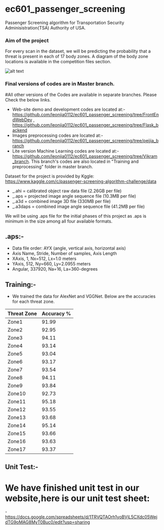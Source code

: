 # ec601_passenger_screening
Passenger Screening algorithm for Transportation Security Adminisistration(TSA) Authority of USA.
### Aim of the project
For every scan in the dataset, we will be predicting the probability that a threat is present in each of 17 body zones. A diagram of the body zone locations is available in the competition files section.

![alt text](https://kaggle2.blob.core.windows.net/competitions/kaggle/6775/media/body_zone_descriptions.png)

### Final versions of codes are in Master branch.

#All other versions of the Codes are available in separate branches. Please Check the below links.
- Web-site demo and development codes are located at:- https://github.com/leonjia0112/ec601_passenger_screening/tree/FrontEndWebDev , https://github.com/leonjia0112/ec601_passenger_screening/tree/Flask_backend
- Images preprocessing codes are located at:- https://github.com/leonjia0112/ec601_passenger_screening/tree/peijia_branch
- Lite version Machine Learning codes are located at:- https://github.com/leonjia0112/ec601_passenger_screening/tree/Vikram_branch. This branch's codes are also located in "Training and preprocessing" folder in master branch.


Dataset for the project is provided by Kggle: https://www.kaggle.com/c/passenger-screening-algorithm-challenge/data

- _.ahi = calibrated object raw data file (2.26GB per file)
- _.aps = projected image angle sequence file (10.3MB per file)
- _.a3d = combined image 3D file (330MB per file)
- _.a3daps = combined image angle sequence file (41.2MB per file)

We will be using .aps file for the initial phases of this project as .aps is minimum in the size among all four available formats.
## .aps:-
- Data file order: AYX (angle, vertical axis, horizontal axis)
- Axis Name, Stride, Number of samples, Axis Length
- XAxis, 1, Nx=512, Lx=1.0 meters
- YAxis, 512, Ny=660, Ly=2.0955 meters
- Angular, 337920, Na=16, La=360-degrees

## Training:-
 - We trained the data for AlexNet and VGGNet. Below are the accuracies for each threat zone.
 
| Threat Zone | Accuracy % |
| --- | --- |
| Zone1	| 91.99 |
| Zone2	| 92.95 |
| Zone3	| 94.11 |
| Zone4	| 93.14 |
| Zone5	| 93.04 |
| Zone6	| 93.17 |
| Zone7	| 93.54 |
| Zone8	| 94.11 |
| Zone9	| 93.84 |
| Zone10	| 92.73 |
| Zone11	| 95.18 |
| Zone12	| 93.55 |
| Zone13	| 93.68 |
| Zone14	| 95.14 |
| Zone15	| 93.66 |
| Zone16	| 93.63 |
| Zone17	| 93.37 |

## Unit Test:-
 # We have finished unit test in our website,here is our unit test sheet:
 -https://docs.google.com/spreadsheets/d/1TRVQTAOrh1yoBVjL5CXdc05WejdTG9oMAG8MyT0Buc0/edit?usp=sharing
